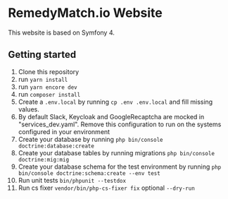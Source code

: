 # RemedyMatch.io Website

This website is based on Symfony 4.

## Getting started
1. Clone this repository
2. run `yarn install`
3. run `yarn encore dev`
4. run `composer install`
5. Create a `.env.local` by running `cp .env .env.local` and fill missing values.
6. By default Slack, Keycloak and GoogleRecaptcha are mocked in "services_dev.yaml". Remove this configuration to run on the systems configured in your environment
7. Create your database by running `php bin/console doctrine:database:create`
8. Create your database tables by running migrations `php bin/console doctrine:mig:mig`
9. Create your database schema for the test environment by running `php bin/console doctrine:schema:create --env test`
10. Run unit tests `bin/phpunit --testdox`
11. Run cs fixer `vendor/bin/php-cs-fixer fix` optional `--dry-run`